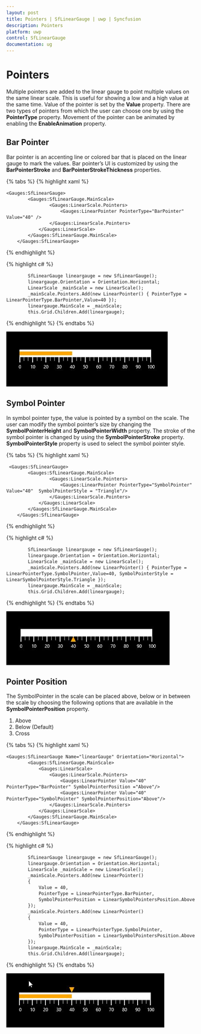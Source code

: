 ```yaml
---
layout: post
title: Pointers | SfLinearGauge | uwp | Syncfusion
description: Pointers 
platform: uwp
control: SfLinearGauge
documentation: ug
---
```


# Pointers

Multiple pointers are added to the linear gauge to point multiple values on the same linear scale. This is useful for showing a low and a high value at the same time. Value of the pointer is set by the **Value** property. There are two types of pointers from which the user can choose one by using the **PointerType** property. Movement of the pointer can be animated by enabling the **EnableAnimation** property.

## Bar Pointer

Bar pointer is an accenting line or colored bar that is placed on the linear gauge to mark the values. Bar pointer’s UI is customized by using the **BarPointerStroke** and **BarPointerStrokeThickness** properties.

{% tabs %}
{% highlight xaml %}

    <Gauges:SfLinearGauge>
            <Gauges:SfLinearGauge.MainScale>
                    <Gauges:LinearScale.Pointers>
                        <Gauges:LinearPointer PointerType="BarPointer" Value="40" />
                    </Gauges:LinearScale.Pointers>
                </Gauges:LinearScale>
            </Gauges:SfLinearGauge.MainScale>
        </Gauges:SfLinearGauge>

{% endhighlight %}

{% highlight c# %}

            SfLinearGauge lineargauge = new SfLinearGauge();
            lineargauge.Orientation = Orientation.Horizontal;
            LinearScale _mainScale = new LinearScale();
            _mainScale.Pointers.Add(new LinearPointer() { PointerType = LinearPointerType.BarPointer,Value=40 });
            lineargauge.MainScale = _mainScale;
            this.Grid.Children.Add(lineargauge);

{% endhighlight %}
{% endtabs %}

![](Pointers_images/Pointers_img1.jpeg)

## Symbol Pointer

In symbol pointer type, the value is pointed by a symbol on the scale. The user can modify the symbol pointer’s size by changing the **SymbolPointerHeight** and **SymbolPointerWidth** property. The stroke of the symbol pointer is changed by using the **SymbolPointerStroke** property. **SymbolPointerStyle** property is used to select the symbol pointer style.

{% tabs %}
{% highlight xaml %}

     <Gauges:SfLinearGauge>
            <Gauges:SfLinearGauge.MainScale>
                    <Gauges:LinearScale.Pointers>
                        <Gauges:LinearPointer PointerType="SymbolPointer" Value="40"  SymbolPointerStyle = "Triangle"/>
                    </Gauges:LinearScale.Pointers>
                </Gauges:LinearScale>
            </Gauges:SfLinearGauge.MainScale>
        </Gauges:SfLinearGauge>

{% endhighlight %}

{% highlight c# %}

            SfLinearGauge lineargauge = new SfLinearGauge();
            lineargauge.Orientation = Orientation.Horizontal;
            LinearScale _mainScale = new LinearScale();
            _mainScale.Pointers.Add(new LinearPointer() { PointerType = LinearPointerType.SymbolPointer,Value=40, SymbolPointerStyle = LinearSymbolPointerStyle.Triangle });
            lineargauge.MainScale = _mainScale;
            this.Grid.Children.Add(lineargauge);

{% endhighlight %}
{% endtabs %}

![](Pointers_images/Pointers_img2.jpeg)

## Pointer Position

The SymbolPointer in the scale can be placed above, below or in between the scale by choosing the following options that are available in the **SymbolPointerPosition** property. 

1. Above
2. Below (Default)
3. Cross

{% tabs %}
{% highlight xaml %}

    <Gauges:SfLinearGauge Name="linearGauge" Orientation="Horizontal">
            <Gauges:SfLinearGauge.MainScale>
                <Gauges:LinearScale>
                    <Gauges:LinearScale.Pointers>
                        <Gauges:LinearPointer Value="40" PointerType="BarPointer" SymbolPointerPosition ="Above"/>
                        <Gauges:LinearPointer Value="40" PointerType="SymbolPointer" SymbolPointerPosition="Above"/>
                    </Gauges:LinearScale.Pointers>
                </Gauges:LinearScale>
            </Gauges:SfLinearGauge.MainScale>
        </Gauges:SfLinearGauge>

{% endhighlight %}

{% highlight c# %}

            SfLinearGauge lineargauge = new SfLinearGauge();
            lineargauge.Orientation = Orientation.Horizontal;
            LinearScale _mainScale = new LinearScale();
            _mainScale.Pointers.Add(new LinearPointer()
            {
                Value = 40,
                PointerType = LinearPointerType.BarPointer,
                SymbolPointerPosition = LinearSymbolPointersPosition.Above
            });
            _mainScale.Pointers.Add(new LinearPointer()
            {
                Value = 40,
                PointerType = LinearPointerType.SymbolPointer,
                SymbolPointerPosition = LinearSymbolPointersPosition.Above
            });
            lineargauge.MainScale = _mainScale;
            this.Grid.Children.Add(lineargauge);

{% endhighlight %}
{% endtabs %}

![](Pointers_images/Pointers_img3.jpeg)